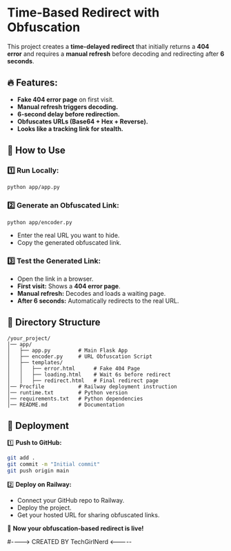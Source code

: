 # Time-Based Redirect with Obfuscation

This project creates a **time-delayed redirect** that initially returns a **404 error** and requires a **manual refresh** before decoding and redirecting after **6 seconds**.

## 🔥 Features:
- **Fake 404 error page** on first visit.
- **Manual refresh triggers decoding.**
- **6-second delay before redirection.**
- **Obfuscates URLs (Base64 + Hex + Reverse).**
- **Looks like a tracking link for stealth.**

## 🚀 How to Use
### 1️⃣ Run Locally:
```bash
python app/app.py
```
### 2️⃣ Generate an Obfuscated Link:
```bash
python app/encoder.py
```
- Enter the real URL you want to hide.
- Copy the generated obfuscated link.

### 3️⃣ Test the Generated Link:
- Open the link in a browser.
- **First visit:** Shows a **404 error page**.
- **Manual refresh:** Decodes and loads a waiting page.
- **After 6 seconds:** Automatically redirects to the real URL.

## 📌 Directory Structure
```
/your_project/
│── app/
│   ├── app.py         # Main Flask App
│   ├── encoder.py     # URL Obfuscation Script
│   ├── templates/
│   │   ├── error.html      # Fake 404 Page
│   │   ├── loading.html    # Wait 6s before redirect
│   │   ├── redirect.html   # Final redirect page
│── Procfile           # Railway deployment instruction
│── runtime.txt        # Python version
│── requirements.txt   # Python dependencies
│── README.md          # Documentation
```

## 🚀 Deployment
1️⃣ **Push to GitHub:**
```bash
git add .
git commit -m "Initial commit"
git push origin main
```

2️⃣ **Deploy on Railway:**
- Connect your GitHub repo to Railway.
- Deploy the project.
- Get your hosted URL for sharing obfuscated links.

🚀 **Now your obfuscation-based redirect is live!**

#----> CREATED BY TechGirlNerd <-----
